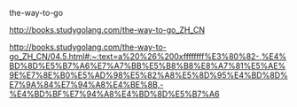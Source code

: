 the-way-to-go

http://books.studygolang.com/the-way-to-go_ZH_CN

http://books.studygolang.com/the-way-to-go_ZH_CN/04.5.html#:~:text=a%20%26%200xffffffff%E3%80%82-,%E4%BD%8D%E5%B7%A6%E7%A7%BB%E5%B8%B8%E8%A7%81%E5%AE%9E%E7%8E%B0%E5%AD%98%E5%82%A8%E5%8D%95%E4%BD%8D%E7%9A%84%E7%94%A8%E4%BE%8B,-%E4%BD%BF%E7%94%A8%E4%BD%8D%E5%B7%A6

